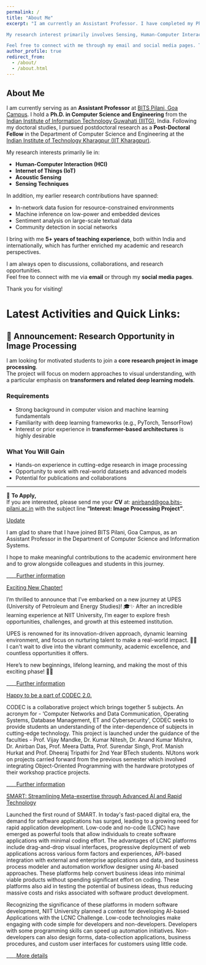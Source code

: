 ```yaml
---
permalink: /
title: "About Me"
excerpt: "I am currently an Assistant Professor. I have completed my Ph.D. in Computer Science and Engineering from the Indian Institute of Information Technology, Guwahati, India. Post Ph.D., I have worked as a Post-Doctoral Fellow at the Ubiquitous Networked Systems Lab (UbiNet) at the Indian Institute of Technology Kharagpur. 

My research interest primarily involves Sensing, Human-Computer Interaction, Acoustic sensing, and the Internet of Things. My earlier research works addressed in-network data fusion, machine inference on low-power devices, sentiment analysis on textual data, and detecting communities in social networks. Apart from that, I have 5+ years of teaching experience both abroad and within the country. 

Feel free to connect with me through my email and social media pages. Thank you"
author_profile: true
redirect_from: 
  - /about/
  - /about.html
---
```


## About Me  

I am currently serving as an **Assistant Professor** at [BITS Pilani, Goa Campus](https://www.bits-pilani.ac.in/goa/). I hold a **Ph.D. in Computer Science and Engineering** from the [Indian Institute of Information Technology Guwahati (IIITG)](https://www.iiitg.ac.in), India. Following my doctoral studies, I pursued postdoctoral research as a **Post-Doctoral Fellow** in the Department of Computer Science and Engineering at the [Indian Institute of Technology Kharagpur (IIT Kharagpur)](http://www.iitkgp.ac.in).  

My research interests primarily lie in:   
- **Human-Computer Interaction (HCI)**
- **Internet of Things (IoT)**
- **Acoustic Sensing**  
- **Sensing Techniques**   

In addition, my earlier research contributions have spanned:  
- In-network data fusion for resource-constrained environments  
- Machine inference on low-power and embedded devices  
- Sentiment analysis on large-scale textual data  
- Community detection in social networks  

I bring with me **5+ years of teaching experience**, both within India and internationally, which has further enriched my academic and research perspectives.  

I am always open to discussions, collaborations, and research opportunities.  
Feel free to connect with me via **email** or through my **social media pages**.  

Thank you for visiting!  



Latest Activities and Quick Links:
======
## 📢 Announcement: Research Opportunity in Image Processing

I am looking for motivated students to join a **core research project in image processing**.  
The project will focus on modern approaches to visual understanding, with a particular emphasis on **transformers and related deep learning models**.  

### Requirements
- Strong background in computer vision and machine learning fundamentals  
- Familiarity with deep learning frameworks (e.g., PyTorch, TensorFlow)  
- Interest or prior experience in **transformer-based architectures** is highly desirable  

### What You Will Gain
- Hands-on experience in cutting-edge research in image processing  
- Opportunity to work with real-world datasets and advanced models  
- Potential for publications and collaborations  

---

📩 **To Apply,**  
If you are interested, please send me your **CV** at: [anirband@goa.bits-pilani.ac.in](mailto:anirband@goa.bits-pilani.ac.in) with the subject line **“Interest: Image Processing Project”**.





[Update](https://www.bits-pilani.ac.in/goa/)

I am glad to share that I have joined BITS Pilani, Goa Campus, as an Assistant Professor in the Department of Computer Science and Information Systems.

I hope to make meaningful contributions to the academic environment here and to grow alongside colleagues and students in this journey.

____[Further information](https://www.bits-pilani.ac.in/goa/)




[Exciting New Chapter!](upes.ac.in)

I’m thrilled to announce that I’ve embarked on a new journey at UPES (University of Petroleum and Energy Studies)! 🎓✨ After an incredible learning experience at NIIT University, I’m eager to explore fresh opportunities, challenges, and growth at this esteemed institution.

UPES is renowned for its innovation-driven approach, dynamic learning environment, and focus on nurturing talent to make a real-world impact. 🚀💡 I can't wait to dive into the vibrant community, academic excellence, and countless opportunities it offers.

Here’s to new beginnings, lifelong learning, and making the most of this exciting phase! 🔑💼

  ____[Further information](upes.ac.in)




[Happy to be a part of CODEC 2.0.](https://sites.google.com/st.niituniversity.in/etic-portal/announcements?authuser=0#h.wrk53hdde005)

CODEC is a collaborative project which brings together 5 subjects.  An acronym for - ‘Computer Networks and Data Communication, Operating Systems, Database Management, ET and Cybersecurity', CODEC seeks to provide students an understanding of the inter-dependence of subjects in cutting-edge technology. This project is launched under the guidance of the faculties - Prof. Vijay Mandke, Dr. Kumar Nitesh, Dr. Anand Kumar Mishra, Dr. Anirban Das, Prof. Meera Datta, Prof. Surendar Singh, Prof. Manish Hurkat and Prof. Dheeraj Tripathi for 2nd Year BTech students. NUtons work on projects carried forward from the previous semester which involved integrating Object-Oriented Programming with the hardware prototypes of their workshop practice projects.

  ____[Further information](https://sites.google.com/st.niituniversity.in/etic-portal/announcements?authuser=0#h.wrk53hdde005)




[SMART: Streamlining Meta-expertise through Advanced AI and Rapid Technology](https://docs.google.com/forms/u/0/d/e/1FAIpQLSdMT7ioXKX3iD_WDh2VdwihHCP-xKWJXg7Qo_SsddaPdQWksg/closedform)

Launched the first round of SMART. In today's fast-paced digital era, the demand for software applications has surged, leading to a growing need for rapid application development. Low-code and no-code (LCNC) have emerged as powerful tools that allow individuals to create software applications with minimal coding effort. The advantages of LCNC platforms include drag-and-drop visual interfaces, progressive deployment of web applications across various form factors and experiences, API-based integration with external and enterprise applications and data, and business process modeler and automation workflow designer using AI-based approaches. These platforms help convert business ideas into minimal viable products without spending significant effort on coding. These platforms also aid in testing the potential of business ideas, thus reducing massive costs and risks associated with software product development. 

Recognizing the significance of these platforms in modern software development, NIIT University planned a contest for developing AI-based Applications with the LCNC Challenge.  Low-code technologies make engaging with code simple for developers and non-developers. Developers with some programming skills can speed up automation initiatives. Non-developers can also design forms, data-collection applications, business procedures, and custom user interfaces for customers using little code.

  ____[More details](https://docs.google.com/forms/u/0/d/e/1FAIpQLSdMT7ioXKX3iD_WDh2VdwihHCP-xKWJXg7Qo_SsddaPdQWksg/closedform)

